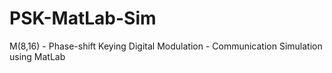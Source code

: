 # PSK-MatLab-Sim
M(8,16) - Phase-shift Keying Digital Modulation - Communication Simulation using MatLab

